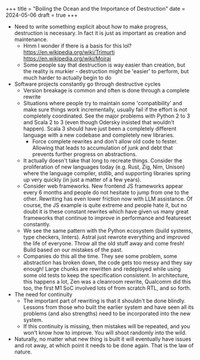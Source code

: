 +++
title = "Boiling the Ocean and the Importance of Destruction"
date = 2024-05-06
draft = true
+++

- Need to write something explicit about how to make progress, destruction is necessary. In fact it is just as important as creation and maintenance.
  - Hmm I wonder if there is a basis for this lol? https://en.wikipedia.org/wiki/Trimurti https://en.wikipedia.org/wiki/Moirai
  - Some people say that destruction is way easier than creation, but the reality is murkier - destruction might be 'easier' to perform, but much harder to actually begin to do
- Software projects constantly go through destructive cycles
  - Version breakage is common and often is done through a complete rewrite
  - Situations where people try to maintain some 'compatibility' and make sure things work incrementally, usually fail if the effort is not completely coordinated. See the major problems with Python 2 to 3 and Scala 2 to 3 (even though Odersky insisted that wouldn't happen). Scala 3 should have just been a completely different language with a new codebase and completely new libraries.
    - Force complete rewrites and don't allow old code to fester. Allowing that leads to accumulation of junk and debt that prevents further progress on abstractions.
  - It actually doesn't take that long to recreate things. Consider the proliferation of new languages today (e.g. Rust, Zig, Nim, Unison) where the language compiler, stdlib, and supporting libraries spring up very quickly (in just a matter of a few years).
  - Consider web frameworks. New frontend JS frameworks appear every 6 months and people do not hesitate to jump from one to the other. Rewriting has even lower friction now with LLM assistance. Of course, the JS example is quite extreme and people hate it, but no doubt it is these constant rewrites which have given us many great frameworks that continue to improve in performance and featureset constantly.
  - We see the same pattern with the Python ecosystem (build systems, type checkers, linters). Astral just rewrote everything and improved the life of everyone. Throw all the old stuff away and come fresh! Build based on our mistakes of the past.
  - Companies do this all the time. They see some problem, some abstraction has broken down, the code gets too messy and they say enough! Large chunks are rewritten and redeployed while using some old tests to keep the specification consistent. In architecture, this happens a lot, Zen was a cleanroom rewrite, Qualcomm did this too, the first M1 SoC involved lots of from scratch RTL, and so forth.
- The need for continuity
  - The important part of rewriting is that it shouldn't be done blindly. Lessons from those who built the earlier system and have seen all its problems (and also strengths) need to be incorporated into the new system.
  - If this continuity is missing, then mistakes will be repeated, and you won't know how to improve. You will shoot randomly into the wild.
- Naturally, no matter what new thing is built it will eventually have issues and rot away, at which point it needs to be done again. That is the law of nature.
